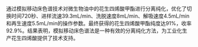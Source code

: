 

通过模拟移动床色谱技术对微生物油中的花生四烯酸甲酯进行分离纯化，优化了切换时间720秒、进样流速39.3mL/min、洗脱速度8mL/min、解吸速度4.5mL/min和再生速度5.5mL/min的操作参数。最终获得的花生四烯酸甲酯纯度达91%，收率92.9%。结果表明，模拟移动床色谱法是一种有效的分离纯化方法，为工业化生产花生四烯酸提供了技术支持。